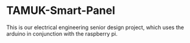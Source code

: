 # TAMUK-Smart-Panel
This is our electrical engineering senior design project, which uses the arduino in conjunction with the raspberry pi.
